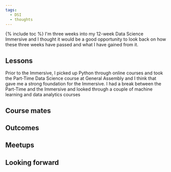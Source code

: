```yaml
---
tags:
  - DSI
  - thoughts
---
```

{% include toc %}
I'm three weeks into my 12-week Data Science Immersive and I thought it would be a good opportunity to look back on how these three weeks have passed and what I have gained from it.

## Lessons
Prior to the Immersive, I picked up Python through online courses and took the Part-Time Data Science course at General Assembly and I think that gave me a strong foundation for the Immersive. I had a break between the Part-Time and the Immersive and looked through a couple of machine learning and data analytics courses

## Course mates

## Outcomes

## Meetups

## Looking forward